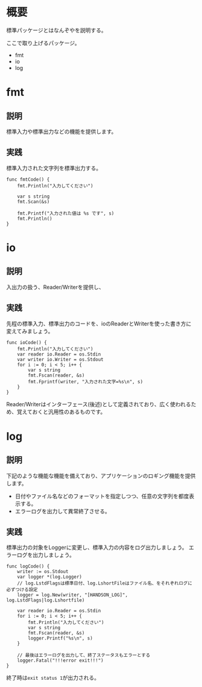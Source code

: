 # 概要

標準パッケージとはなんぞやを説明する。

ここで取り上げるパッケージ。
- fmt
- io
- log


# fmt

## 説明

標準入力や標準出力などの機能を提供します。

## 実践

標準入力された文字列を標準出力する。

```
func fmtCode() {
	fmt.Println("入力してください")

	var s string
	fmt.Scan(&s)

	fmt.Printf("入力された値は %s です", s)
	fmt.Println()
}
```


# io

## 説明

入出力の扱う、Reader/Writerを提供し、

## 実践

先程の標準入力、標準出力のコードを、ioのReaderとWriterを使った書き方に変えてみましょう。

```
func ioCode() {
	fmt.Println("入力してください")
	var reader io.Reader = os.Stdin
	var writer io.Writer = os.Stdout
	for i := 0; i < 5; i++ {
		var s string
		fmt.Fscan(reader, &s)
		fmt.Fprintf(writer, "入力された文字=%s\n", s)
	}
}
```

Reader/Writerはインターフェース(後述)として定義されており、広く使われるため、覚えておくと汎用性のあるものです。


# log

## 説明

下記のような機能な機能を備えており、アプリケーションのロギング機能を提供します。
- 日付やファイル名などのフォーマットを指定しつつ、任意の文字列を都度表示する。
- エラーログを出力して異常終了させる。

## 実践

標準出力の対象をLoggerに変更し、標準入力の内容をログ出力しましょう。
エラーログを出力しましょう。

```
func logCode() {
	writer := os.Stdout
	var logger *(log.Logger)
	// log.LstdFlagsは標準日付、log.LshortFileはファイル名、をそれぞれログに必ずつける設定
	logger = log.New(writer, "[HANDSON_LOG]", log.LstdFlags|log.Lshortfile)

	var reader io.Reader = os.Stdin
	for i := 0; i < 5; i++ {
		fmt.Println("入力してください")
		var s string
		fmt.Fscan(reader, &s)
		logger.Printf("%s\n", s)
	}

	// 最後はエラーログを出力して、終了ステータスもエラーとする
	logger.Fatal("!!!error exit!!!")
}
```

終了時は```exit status 1```が出力される。
